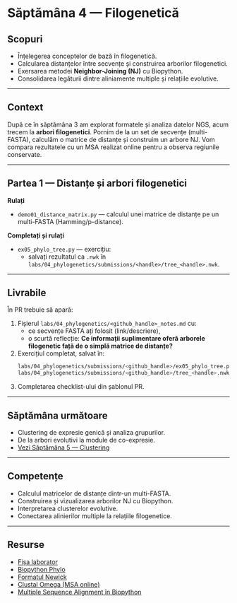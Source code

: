 # Săptămâna 4 — Filogenetică

## Scopuri
- Înțelegerea conceptelor de bază în filogenetică.  
- Calcularea distanțelor între secvențe și construirea arborilor filogenetici.  
- Exersarea metodei **Neighbor-Joining (NJ)** cu Biopython.  
- Consolidarea legăturii dintre aliniamente multiple și relațiile evolutive.  

---

## Context
După ce în săptămâna 3 am explorat formatele și analiza datelor NGS, acum trecem la **arbori filogenetici**.
Pornim de la un set de secvențe (multi-FASTA), calculăm o matrice de distanțe și construim un arbore NJ.
Vom compara rezultatele cu un MSA realizat online pentru a observa regiunile conservate.  

---

## Partea 1 — Distanțe și arbori filogenetici
**Rulați**  
- `demo01_distance_matrix.py` — calculul unei matrice de distanțe pe un multi-FASTA (Hamming/p-distance).  

**Completați și rulați**  
- `ex05_phylo_tree.py` — exercițiu:  
  - salvați rezultatul ca `.nwk` în `labs/04_phylogenetics/submissions/<handle>/tree_<handle>.nwk`.

---

## Livrabile
În PR trebuie să apară:
1. Fișierul `labs/04_phylogenetics/<github_handle>_notes.md` cu:  
   - ce secvențe FASTA ați folosit (link/descriere),  
   - o scurtă reflecție: **Ce informații suplimentare oferă arborele filogenetic față de o simplă matrice de distanțe?**  
2. Exercițiul completat, salvat în:  
   ```bash
   labs/04_phylogenetics/submissions/<github_handle>/ex05_phylo_tree.py
   labs/04_phylogenetics/submissions/<github_handle>/tree_<handle>.nwk
   ```
3. Completarea checklist-ului din șablonul PR.

---

## Săptămâna următoare
- Clustering de expresie genică și analiza grupurilor.
- De la arbori evolutivi la module de co-expresie.
- [Vezi Săptămâna 5 — Clustering](../04_phylogenetics/README.md)

---

## Competențe
- Calculul matricelor de distanțe dintr-un multi-FASTA.
- Construirea și vizualizarea arborilor NJ cu Biopython.
- Interpretarea clusterelor evolutive.
- Conectarea alinierilor multiple la relațiile filogenetice.

---

## Resurse
- [Fișa laborator](../../docs/lab_onepagers/04_phylogenetics.md)  
- [Biopython Phylo](https://biopython.org/wiki/Phylo)
- [Formatul Newick](http://evolution.genetics.washington.edu/phylip/newicktree.html)
- [Clustal Omega (MSA online)](https://www.ebi.ac.uk/Tools/msa/clustalo/)
- [Multiple Sequence Alignment în Biopython](https://biopython.org/wiki/AlignIO)